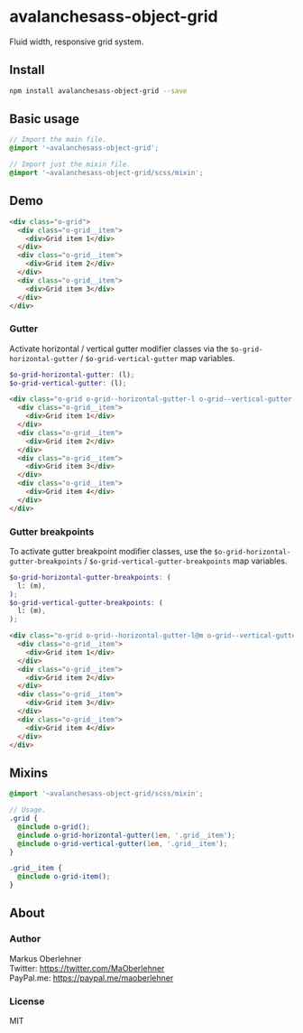 # avalanchesass-object-grid
Fluid width, responsive grid system.

## Install
```bash
npm install avalanchesass-object-grid --save
```

## Basic usage
```scss
// Import the main file.
@import '~avalanchesass-object-grid';

// Import just the mixin file.
@import '~avalanchesass-object-grid/scss/mixin';
```

## Demo
```html
<div class="o-grid">
  <div class="o-grid__item">
    <div>Grid item 1</div>
  </div>
  <div class="o-grid__item">
    <div>Grid item 2</div>
  </div>
  <div class="o-grid__item">
    <div>Grid item 3</div>
  </div>
</div>
```

### Gutter
Activate horizontal / vertical gutter modifier classes via the `$o-grid-horizontal-gutter` / `$o-grid-vertical-gutter` map variables.

```scss
$o-grid-horizontal-gutter: (l);
$o-grid-vertical-gutter: (l);
```

```html
<div class="o-grid o-grid--horizontal-gutter-l o-grid--vertical-gutter-l">
  <div class="o-grid__item">
    <div>Grid item 1</div>
  </div>
  <div class="o-grid__item">
    <div>Grid item 2</div>
  </div>
  <div class="o-grid__item">
    <div>Grid item 3</div>
  </div>
  <div class="o-grid__item">
    <div>Grid item 4</div>
  </div>
</div>
```

### Gutter breakpoints
To activate gutter breakpoint modifier classes, use the `$o-grid-horizontal-gutter-breakpoints` / `$o-grid-vertical-gutter-breakpoints` map variables.

```scss
$o-grid-horizontal-gutter-breakpoints: (
  l: (m),
);
$o-grid-vertical-gutter-breakpoints: (
  l: (m),
);
```

```html
<div class="o-grid o-grid--horizontal-gutter-l@m o-grid--vertical-gutter-l@m">
  <div class="o-grid__item">
    <div>Grid item 1</div>
  </div>
  <div class="o-grid__item">
    <div>Grid item 2</div>
  </div>
  <div class="o-grid__item">
    <div>Grid item 3</div>
  </div>
  <div class="o-grid__item">
    <div>Grid item 4</div>
  </div>
</div>
```

## Mixins
```scss
@import '~avalanchesass-object-grid/scss/mixin';

// Usage.
.grid {
  @include o-grid();
  @include o-grid-horizontal-gutter(1em, '.grid__item');
  @include o-grid-vertical-gutter(1em, '.grid__item');
}

.grid__item {
  @include o-grid-item();
}
```

## About
### Author
Markus Oberlehner  
Twitter: https://twitter.com/MaOberlehner  
PayPal.me: https://paypal.me/maoberlehner

### License
MIT
